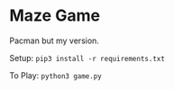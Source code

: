 # Maze Game
Pacman but my version.

Setup:
`pip3 install -r requirements.txt`

To Play:
`python3 game.py`


